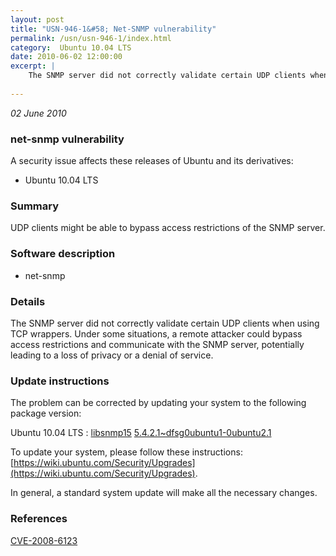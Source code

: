 ```yaml
---
layout: post
title: "USN-946-1&#58; Net-SNMP vulnerability"
permalink: /usn/usn-946-1/index.html
category:  Ubuntu 10.04 LTS
date: 2010-06-02 12:00:00
excerpt: |
    The SNMP server did not correctly validate certain UDP clients when using TCP wrappers.  Under some situations, a remote attacker could bypass access restrictions and communicate with the SNMP server, potentially leading to a loss of privacy or a denial of service. 
    
--- 
```

 
 

*02 June 2010*

### net-snmp vulnerability

A security issue affects these releases of Ubuntu and its derivatives:

* Ubuntu 10.04 LTS

### Summary

UDP clients might be able to bypass access restrictions of the SNMP server. 

### Software description

* net-snmp 

### Details

The SNMP server did not correctly validate certain UDP clients when using TCP wrappers. Under some situations, a remote attacker could bypass access restrictions and communicate with the SNMP server, potentially leading to a loss of privacy or a denial of service. 

### Update instructions

The problem can be corrected by updating your system to the following package version:

Ubuntu 10.04 LTS
 : [libsnmp15](https://launchpad.net/ubuntu/+source/net-snmp) <span> [5.4.2.1~dfsg0ubuntu1-0ubuntu2.1](https://launchpad.net/ubuntu/+source/net-snmp/5.4.2.1~dfsg0ubuntu1-0ubuntu2.1) </span> 

To update your system, please follow these instructions: [https://wiki.ubuntu.com/Security/Upgrades](https://wiki.ubuntu.com/Security/Upgrades).

In general, a standard system update will make all the necessary changes. 

### References

 
 [CVE-2008-6123](http://people.ubuntu.com/~ubuntu-security/cve/CVE-2008-6123)
 


